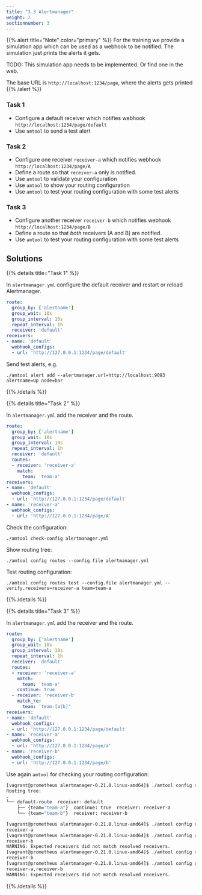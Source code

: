 ```yaml
---
title: "3.3 Alertmanager"
weight: 2
sectionnumber: 3
---
```


{{% alert title="Note" color="primary" %}}
For the training we provide a simulation app which can be used as a webhook to be notified. The simulation just prints the alerts it gets.

TODO: This simulation app needs to be implemented. Or find one in the web. 

The base URL is `http://localhost:1234/page`, where the alerts gets printed
{{% /alert %}}

### Task 1

* Configure a default receiver which notifies webhook `http://localhost:1234/page/default`
* Use `amtool` to send a test alert

### Task 2

* Configure one receiver `receiver-a` which notifies webhook `http://localhost:1234/page/A`
* Define a route so that `receiver-a` only is notified.
* Use `amtool` to validate your configuration
* Use `amtool` to show your routing configuration
* Use `amtool` to test your routing configuration with some test alerts

### Task 3

* Configure another receiver `receiver-b` which notifies webhook `http://localhost:1234/page/B`
* Define a route so that _both_ receivers (A and B) are notified.
* Use `amtool` to test your routing configuration with some test alerts

## Solutions

{{% details title="Task 1" %}}

In `alertmanager.yml` configure the default receiver and restart or reload Alertmanager.

```yaml
route:
  group_by: ['alertname']
  group_wait: 10s
  group_interval: 10s
  repeat_interval: 1h
  receiver: 'default'
receivers:
- name: 'default'
  webhook_configs:
  - url: 'http://127.0.0.1:1234/page/default'
```

Send test alerts, e.g.

`./amtool alert add --alertmanager.url=http://localhost:9093 alertname=Up node=bar`

{{% /details %}}

{{% details title="Task 2" %}}

In `alertmanager.yml` add the receiver and the route.

```yaml
route:
  group_by: ['alertname']
  group_wait: 10s
  group_interval: 10s
  repeat_interval: 1h
  receiver: 'default'
  routes:
  - receiver: 'receiver-a'
    match:
      team: 'team-a'
receivers:
- name: 'default'
  webhook_configs:
  - url: 'http://127.0.0.1:1234/page/default'
- name: 'receiver-a'
  webhook_configs:
  - url: 'http://127.0.0.1:1234/page/A'
```

Check the configuration:

`./amtool check-config alertmanager.yml`

Show routing tree:

`./amtool config routes --config.file alertmanager.yml`

Test routing configuration:

`./amtool config routes test --config.file alertmanager.yml --verify.receivers=receiver-a team=team-a`

{{% /details %}}

{{% details title="Task 3" %}}

In `alertmanager.yml` add the receiver and the route.

```yaml
route:
  group_by: ['alertname']
  group_wait: 10s
  group_interval: 10s
  repeat_interval: 1h
  receiver: 'default'
  routes:
  - receiver: 'receiver-a'
    match:
      team: 'team-a'
    continue: true    
  - receiver: 'receiver-b'
    match_re:
      team: 'team-[a|b]'
receivers:
- name: 'default'
  webhook_configs:
  - url: 'http://127.0.0.1:1234/page/default'
- name: 'receiver-a'
  webhook_configs:
  - url: 'http://127.0.0.1:1234/page/a'
- name: 'receiver-b'
  webhook_configs:
  - url: 'http://127.0.0.1:1234/page/b'
```

Use again `amtool` for checking your routing configuration:

```bash
[vagrant@prometheus alertmanager-0.21.0.linux-amd64]$ ./amtool config routes --config.file alertmanager.yml 
Routing tree:
.
└── default-route  receiver: default
    ├── {team="team-a"}  continue: true  receiver: receiver-a
    └── {team="team-b"}  receiver: receiver-b

[vagrant@prometheus alertmanager-0.21.0.linux-amd64]$ ./amtool config routes test --config.file alertmanager.yml --verify.receivers=receiver-a team=team-a
receiver-a
[vagrant@prometheus alertmanager-0.21.0.linux-amd64]$ ./amtool config routes test --config.file alertmanager.yml --verify.receivers=receiver-a team=team-b
receiver-b
WARNING: Expected receivers did not match resolved receivers.
[vagrant@prometheus alertmanager-0.21.0.linux-amd64]$ ./amtool config routes test --config.file alertmanager.yml --verify.receivers=receiver-b team=team-b
receiver-b
[vagrant@prometheus alertmanager-0.21.0.linux-amd64]$ ./amtool config routes test --config.file alertmanager.yml --verify.receivers=receiver-b team=team-a
receiver-a,receiver-b
WARNING: Expected receivers did not match resolved receivers.
```
{{% /details %}}
